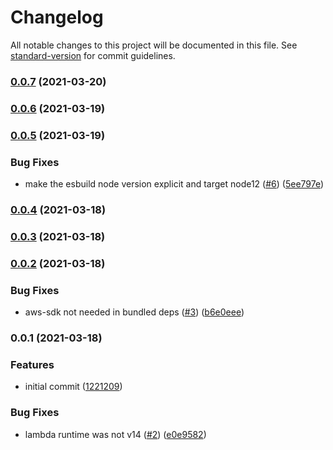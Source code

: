 # Changelog

All notable changes to this project will be documented in this file. See [standard-version](https://github.com/conventional-changelog/standard-version) for commit guidelines.

### [0.0.7](https://github.com/wheatstalk/fargate-spot-fallback/compare/v0.0.6...v0.0.7) (2021-03-20)

### [0.0.6](https://github.com/wheatstalk/fargate-spot-fallback/compare/v0.0.5...v0.0.6) (2021-03-19)

### [0.0.5](https://github.com/wheatstalk/fargate-spot-fallback/compare/v0.0.4...v0.0.5) (2021-03-19)


### Bug Fixes

* make the esbuild node version explicit and target node12 ([#6](https://github.com/wheatstalk/fargate-spot-fallback/issues/6)) ([5ee797e](https://github.com/wheatstalk/fargate-spot-fallback/commit/5ee797e9494ae213b6599661ded3cfc748468ead))

### [0.0.4](https://github.com/wheatstalk/fargate-spot-fallback/compare/v0.0.3...v0.0.4) (2021-03-18)

### [0.0.3](https://github.com/wheatstalk/fargate-spot-fallback/compare/v0.0.2...v0.0.3) (2021-03-18)

### [0.0.2](https://github.com/wheatstalk/fargate-spot-fallback/compare/v0.0.1...v0.0.2) (2021-03-18)


### Bug Fixes

* aws-sdk not needed in bundled deps ([#3](https://github.com/wheatstalk/fargate-spot-fallback/issues/3)) ([b6e0eee](https://github.com/wheatstalk/fargate-spot-fallback/commit/b6e0eeed489636f9b27c794ca202c87b5cc1f923))

### 0.0.1 (2021-03-18)


### Features

* initial commit ([1221209](https://github.com/wheatstalk/fargate-spot-fallback/commit/1221209c1cadc3af15c16f7e03bf60b7605b1a93))


### Bug Fixes

* lambda runtime was not v14 ([#2](https://github.com/wheatstalk/fargate-spot-fallback/issues/2)) ([e0e9582](https://github.com/wheatstalk/fargate-spot-fallback/commit/e0e9582b97be716bbdbce4d89972e2dc4ed63d6f))
